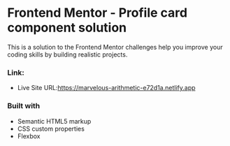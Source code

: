 # Frontend Mentor - Profile card component solution

This is a solution to the Frontend Mentor challenges help you improve your coding skills by building realistic projects.

### Link:

- Live Site URL:https://marvelous-arithmetic-e72d1a.netlify.app

### Built with

- Semantic HTML5 markup
- CSS custom properties
- Flexbox
